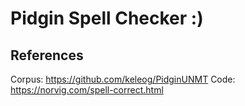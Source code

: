 # Pidgin Spell Checker :)

## References 
Corpus: https://github.com/keleog/PidginUNMT
Code: https://norvig.com/spell-correct.html
